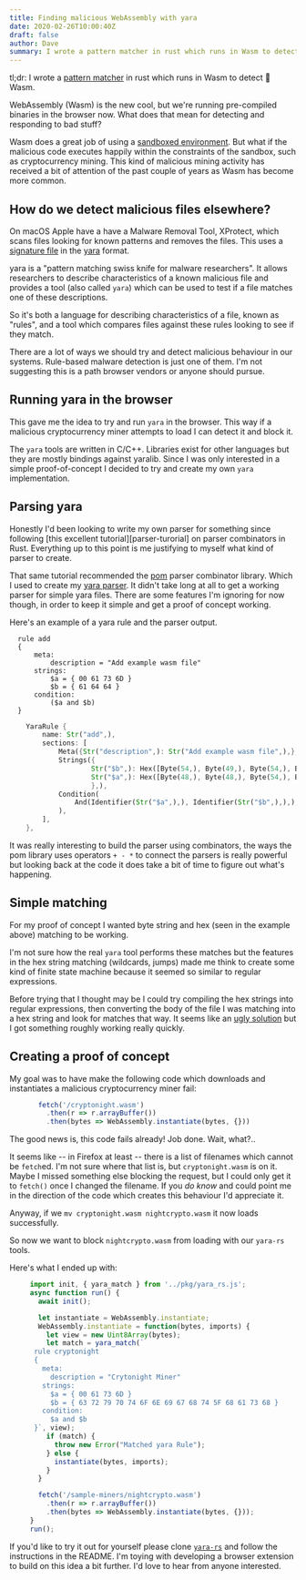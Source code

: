 ```yaml
---
title: Finding malicious WebAssembly with yara
date: 2020-02-26T10:00:40Z
draft: false
author: Dave
summary: I wrote a pattern matcher in rust which runs in Wasm to detect 👻 Wasm
---
```


tl;dr: I wrote a [pattern matcher][yara-rs] in rust which runs in Wasm to detect
👻 Wasm.

WebAssembly (Wasm) is the new cool, but we're running pre-compiled binaries in
the browser now. What does that mean for detecting and responding to bad stuff?

Wasm does a great job of using a [sandboxed environment][sandbox]. But what if
the malicious code executes happily within the constraints of the sandbox, such
as cryptocurrency mining. This kind of malicious mining activity has received a
bit of attention of the past couple of years as Wasm has become more common.

## How do we detect malicious files elsewhere? ##

On macOS Apple have a have a Malware Removal Tool, XProtect, which scans files
looking for known patterns and removes the files. This uses a [signature
file][signatures] in the [yara][yara] format. 

yara is a "pattern matching swiss knife for malware researchers". It allows
researchers to describe characteristics of a known malicious file and provides a
tool (also called `yara`) which can be used to test if a file matches one of
these descriptions.

So it's both a language for describing characteristics of a file, known as
"rules", and a tool which compares files against these rules looking to see if
they match.

There are a lot of ways we should try and detect malicious behaviour in our
systems. Rule-based malware detection is just one of them. I'm not suggesting
this is a path browser vendors or anyone should pursue.

## Running yara in the browser ##

This gave me the idea to try and run `yara` in the browser. This way if a
malicious cryptocurrency miner attempts to load I can detect it and block it.

The `yara` tools are written in C/C++. Libraries exist for other languages but
they are mostly bindings against yaralib. Since I was only interested in a
simple proof-of-concept I decided to try and create my own `yara`
implementation.

## Parsing yara ##

Honestly I'd been looking to write my own parser for something since following
[this excellent tutorial][parser-turorial] on parser combinators in Rust.
Everything up to this point is me justifying to myself what kind of parser to
create.

That same tutorial recommended the [pom][pom] parser combinator library. Which I
used to create my [yara parser][yara-parser]. It didn't take long at all to get
a working parser for simple yara files. There are some features I'm ignoring for
now though, in order to keep it simple and get a proof of concept working.

Here's an example of a yara rule and the parser output.

```yara
  rule add
  {
      meta:
          description = "Add example wasm file"
      strings:
          $a = { 00 61 73 6D }
          $b = { 61 64 64 }
      condition:
          ($a and $b)
  }
```

```rust
    YaraRule {
        name: Str("add",),
        sections: [
            Meta({Str("description",): Str("Add example wasm file",),},),
            Strings({
                    Str("$b",): Hex([Byte(54,), Byte(49,), Byte(54,), Byte(52,), Byte(54,), Byte(52,),],),
                    Str("$a",): Hex([Byte(48,), Byte(48,), Byte(54,), Byte(49,), Byte(55,), Byte(51,), Byte(54,), Byte(68,),],),
                    },),
            Condition(
                And(Identifier(Str("$a",),), Identifier(Str("$b",),),),
            ),
        ],
    },
```

It was really interesting to build the parser using combinators, the ways the
pom library uses operators `+ - *` to connect the parsers is really powerful but
looking back at the code it does take a bit of time to figure out what's
happening.

## Simple matching ##

For my proof of concept I wanted byte string and hex (seen in the example above)
matching to be working.

I'm not sure how the real `yara` tool performs these matches but the features in
the hex string matching (wildcards, jumps) made me think to create some kind of
finite state machine because it seemed so similar to regular expressions.

Before trying that I thought may be I could try compiling the hex strings into
regular expressions, then converting the body of the file I was matching into a
hex string and look for matches that way. It seems like an [ugly
solution][matching] but I got something roughly working really quickly.

## Creating a proof of concept ##

My goal was to have make the following code which downloads and instantiates a
malicious cryptocurrency miner fail:

```javascript
       fetch('/cryptonight.wasm')
         .then(r => r.arrayBuffer())
         .then(bytes => WebAssembly.instantiate(bytes, {}))
```

The good news is, this code fails already! Job done. Wait, what?..

It seems like -- in Firefox at least -- there is a list of filenames which
cannot be `fetch`ed. I'm not sure where that list is, but `cryptonight.wasm` is
on it. Maybe I missed something else blocking the request, but I could only get
it to `fetch()` once I changed the filename. If you *do know* and could point me
in the direction of the code which creates this behaviour I'd appreciate it.

Anyway, if we `mv cryptonight.wasm nightcrypto.wasm` it now loads successfully.

So now we want to block `nightcrypto.wasm` from loading with our `yara-rs`
tools.

Here's what I ended up with:

```javascript
     import init, { yara_match } from '../pkg/yara_rs.js';
     async function run() {
       await init();

       let instantiate = WebAssembly.instantiate;
       WebAssembly.instantiate = function(bytes, imports) {
         let view = new Uint8Array(bytes);
         let match = yara_match(`
      rule cryptonight
      {
        meta:
          description = "Crytonight Miner"
        strings:
          $a = { 00 61 73 6D }
          $b = { 63 72 79 70 74 6F 6E 69 67 68 74 5F 68 61 73 68 }
        condition:
          $a and $b
      }`, view);
         if (match) {
           throw new Error("Matched yara Rule");
         } else {
           instantiate(bytes, imports);
         }
       }

       fetch('/sample-miners/nightcrypto.wasm')
         .then(r => r.arrayBuffer())
         .then(bytes => WebAssembly.instantiate(bytes, {}));
     }
     run();
```

If you'd like to try it out for yourself please clone [`yara-rs`][yara-rs] and
follow the instructions in the README. I'm toying with developing a browser
extension to build on this idea a bit further. I'd love to hear from anyone
interested.


[yara-rs]: https://github.com/davbo/yara-rs
[sandbox]: https://webassembly.org/docs/security/
[signatures]: https://gist.github.com/pedramamini/c586a151a978f971b70412ca4485c491
[yara]: https://virustotal.github.io/yara/
[parser-tutorial]: https://bodil.lol/parser-combinators/
[pom]: https://crates.io/crates/pom
[yara-parser]: https://github.com/davbo/yara-rs/blob/627e6c142423855092ecb479d19ce9fc7063b3b2/src/yara/parser.rs
[matching]: https://github.com/davbo/yara-rs/blob/627e6c142423855092ecb479d19ce9fc7063b3b2/src/yara/matcher.rs#L8-L21

